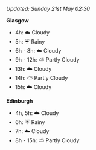 *Updated: Sunday 21st May 02:30*

**Glasgow**

* 4h: :cloud: Cloudy
* 5h: :umbrella: Rainy
* 6h - 8h: :cloud: Cloudy
* 9h - 12h: :partly_sunny: Partly Cloudy
* 13h: :cloud: Cloudy
* 14h: :partly_sunny: Partly Cloudy
* 15h: :cloud: Cloudy

**Edinburgh**

* 4h, 5h: :cloud: Cloudy
* 6h: :umbrella: Rainy
* 7h: :cloud: Cloudy
* 8h - 15h: :partly_sunny: Partly Cloudy

